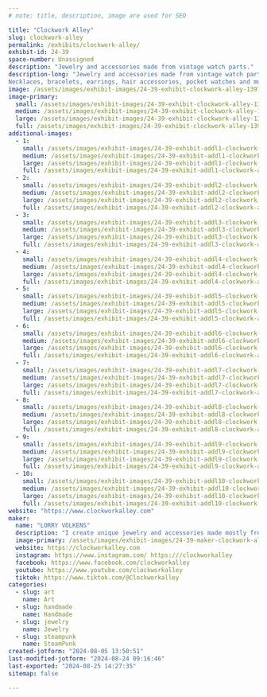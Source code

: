 ```yaml
---
# note: title, description, image are used for SEO

title: "Clockwork Alley"
slug: clockwork-alley
permalink: /exhibits/clockwork-alley/
exhibit-id: 24-39
space-number: Unassigned
description: "Jewelry and accessories made from vintage watch parts."
description-long: "Jewelry and accessories made from vintage watch parts.
Necklaces, bracelets, earrings, hair accessories, pocket watches and more "
image: /assets/images/exhibit-images/24-39-exhibit-clockwork-alley-1397007-939159899487754-8967192970738014841-o-large.jpg
image-primary: 
  small: /assets/images/exhibit-images/24-39-exhibit-clockwork-alley-1397007-939159899487754-8967192970738014841-o-small.jpg
  medium: /assets/images/exhibit-images/24-39-exhibit-clockwork-alley-1397007-939159899487754-8967192970738014841-o-medium.jpg
  large: /assets/images/exhibit-images/24-39-exhibit-clockwork-alley-1397007-939159899487754-8967192970738014841-o-large.jpg
  full: /assets/images/exhibit-images/24-39-exhibit-clockwork-alley-1397007-939159899487754-8967192970738014841-o-full.jpg
additional-images: 
  - 1:
    small: /assets/images/exhibit-images/24-39-exhibit-addl1-clockwork-alley-002-copy-small.JPG
    medium: /assets/images/exhibit-images/24-39-exhibit-addl1-clockwork-alley-002-copy-medium.JPG
    large: /assets/images/exhibit-images/24-39-exhibit-addl1-clockwork-alley-002-copy-large.JPG
    full: /assets/images/exhibit-images/24-39-exhibit-addl1-clockwork-alley-002-copy-full.JPG
  - 2:
    small: /assets/images/exhibit-images/24-39-exhibit-addl2-clockwork-alley-009-3-small.JPG
    medium: /assets/images/exhibit-images/24-39-exhibit-addl2-clockwork-alley-009-3-medium.JPG
    large: /assets/images/exhibit-images/24-39-exhibit-addl2-clockwork-alley-009-3-large.JPG
    full: /assets/images/exhibit-images/24-39-exhibit-addl2-clockwork-alley-009-3-full.JPG
  - 3:
    small: /assets/images/exhibit-images/24-39-exhibit-addl3-clockwork-alley-84513856-3459823657421353-5066130516537769984-o-small.jpg
    medium: /assets/images/exhibit-images/24-39-exhibit-addl3-clockwork-alley-84513856-3459823657421353-5066130516537769984-o-medium.jpg
    large: /assets/images/exhibit-images/24-39-exhibit-addl3-clockwork-alley-84513856-3459823657421353-5066130516537769984-o-large.jpg
    full: /assets/images/exhibit-images/24-39-exhibit-addl3-clockwork-alley-84513856-3459823657421353-5066130516537769984-o-full.jpg
  - 4:
    small: /assets/images/exhibit-images/24-39-exhibit-addl4-clockwork-alley-dsc00158-small.JPG
    medium: /assets/images/exhibit-images/24-39-exhibit-addl4-clockwork-alley-dsc00158-medium.JPG
    large: /assets/images/exhibit-images/24-39-exhibit-addl4-clockwork-alley-dsc00158-large.JPG
    full: /assets/images/exhibit-images/24-39-exhibit-addl4-clockwork-alley-dsc00158-full.JPG
  - 5:
    small: /assets/images/exhibit-images/24-39-exhibit-addl5-clockwork-alley-dsc00486-small.JPG
    medium: /assets/images/exhibit-images/24-39-exhibit-addl5-clockwork-alley-dsc00486-medium.JPG
    large: /assets/images/exhibit-images/24-39-exhibit-addl5-clockwork-alley-dsc00486-large.JPG
    full: /assets/images/exhibit-images/24-39-exhibit-addl5-clockwork-alley-dsc00486-full.JPG
  - 6:
    small: /assets/images/exhibit-images/24-39-exhibit-addl6-clockwork-alley-dsc00564-small.JPG
    medium: /assets/images/exhibit-images/24-39-exhibit-addl6-clockwork-alley-dsc00564-medium.JPG
    large: /assets/images/exhibit-images/24-39-exhibit-addl6-clockwork-alley-dsc00564-large.JPG
    full: /assets/images/exhibit-images/24-39-exhibit-addl6-clockwork-alley-dsc00564-full.JPG
  - 7:
    small: /assets/images/exhibit-images/24-39-exhibit-addl7-clockwork-alley-dsc00669-small.JPG
    medium: /assets/images/exhibit-images/24-39-exhibit-addl7-clockwork-alley-dsc00669-medium.JPG
    large: /assets/images/exhibit-images/24-39-exhibit-addl7-clockwork-alley-dsc00669-large.JPG
    full: /assets/images/exhibit-images/24-39-exhibit-addl7-clockwork-alley-dsc00669-full.JPG
  - 8:
    small: /assets/images/exhibit-images/24-39-exhibit-addl8-clockwork-alley-dsc00881-small.JPG
    medium: /assets/images/exhibit-images/24-39-exhibit-addl8-clockwork-alley-dsc00881-medium.JPG
    large: /assets/images/exhibit-images/24-39-exhibit-addl8-clockwork-alley-dsc00881-large.JPG
    full: /assets/images/exhibit-images/24-39-exhibit-addl8-clockwork-alley-dsc00881-full.JPG
  - 9:
    small: /assets/images/exhibit-images/24-39-exhibit-addl9-clockwork-alley-dsc01104-small.JPG
    medium: /assets/images/exhibit-images/24-39-exhibit-addl9-clockwork-alley-dsc01104-medium.JPG
    large: /assets/images/exhibit-images/24-39-exhibit-addl9-clockwork-alley-dsc01104-large.JPG
    full: /assets/images/exhibit-images/24-39-exhibit-addl9-clockwork-alley-dsc01104-full.JPG
  - 10:
    small: /assets/images/exhibit-images/24-39-exhibit-addl10-clockwork-alley-dsc08888-small.JPG
    medium: /assets/images/exhibit-images/24-39-exhibit-addl10-clockwork-alley-dsc08888-medium.JPG
    large: /assets/images/exhibit-images/24-39-exhibit-addl10-clockwork-alley-dsc08888-large.JPG
    full: /assets/images/exhibit-images/24-39-exhibit-addl10-clockwork-alley-dsc08888-full.JPG
website: "https://www.clockworkalley.com"
maker: 
  name: "LORRY VOLKENS"
  description: "I create unique jewelry and accessories made mostly from vintage watch parts. "
  image-primary: /assets/images/exhibit-images/24-39-maker-clockwork-alley-banner-sm-medium.png
  website: https://clockworkalley.com
  instagram: https://www.instagram.com/ https:///clockworkalley
  facebook: https://www.facebook.com/clockworkalley
  youtube: https://www.youtube.com/clockworkalley
  tiktok: https://www.tiktok.com/@Clockworkalley
categories: 
  - slug: art
    name: Art
  - slug: handmade
    name: Handmade
  - slug: jewelry
    name: Jewelry
  - slug: steampunk
    name: SteamPunk
created-jotform: "2024-08-05 13:50:51"
last-modified-jotform: "2024-08-24 09:16:46"
last-exported: "2024-08-25 14:27:35"
sitemap: false

---
```

